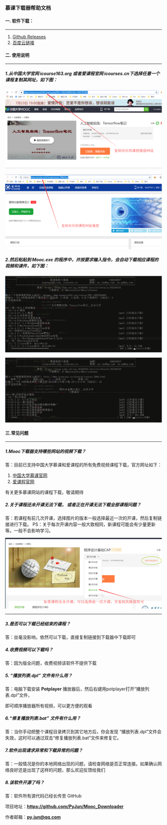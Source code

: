 ### 慕课下载器帮助文档

#### 一.  软件下载：

------

1. [Github Releases](https://github.com/PyJun/Mooc_Downloader/releases)
2. [百度云链接](https://pan.baidu.com/s/1yxM_AnVs8r-7sYaGixEptQ)

#### 二. 使用说明

------

##### 1.从中国大学官网 **icourse163.org** 或者爱课程官网 **icourses.cn**下选择任意一个课程复制其网址，如下图：

![复制官方课程网址](./图片/copy1.png)

![](./图片/copy2.png)

##### 2.然后粘贴到 Mooc.exe 的程序中，并按要求输入指令，会自动下载相应课程的视频和课件，如下图：

![](./图片/demo1.png)

![](./图片/demo2.png)

#### 三.常见问题

------

##### 1.Mooc下载器支持哪些网站的视频下载？

答：目前已支持中国大学慕课和爱课程的所有免费视频课程下载，官方网址如下：

1. [中国大学慕课官网](https://www.icourse163.org/)
2. [爱课程官网](http://www.icourses.cn)

有关更多慕课网站的课程下载，敬请期待

##### 2.关于课程还未开课无法下载， 或者正在开课无法下载全部课程问题？

答：若课程有前几次开课，选择图片的版本一般选择最近一次的开课，然后复制链接进行下载。
PS：关于每次开课内容一般大致相同，新课程可能会有少量更新等。一般不会影响学习。

![图片](./图片/help1.png)

------

##### 3.是否可以下载已经结束的课程？

答：丝毫没影响，依然可以下载，直接复制链接到下载器中下载即可

##### 4.收费视频可以下载吗？

答：因为版全问题，收费视频该软件不提供下载

##### 5. “播放列表.dpl” 文件有什么用？

答：电脑下载安装 **Potplayer** 播放器后，然后右键用potplayer打开“播放列表.dpl”文件，

即可顺序播放器所有视频，可以更方便的观看

##### 6.“修复播放列表.bat” 文件有什么用？

答：当你手动把整个课程目录拷贝到其它地方后，你会发现 “播放列表.dpl”文件会失效，这时可以通过双击“修复播放列表.bat”文件来修复它。

##### 7.软件出现请求异常和下载异常的问题？

答：一般情况是你的本地网络出现的问题，请检查网络是否正常连接。如果确认网络良好还是出现了这样的问题，那么欢迎反馈给我们

##### 8.该软件开源了吗？

答：软件所有源代码已经长传至 GitHub

项目地址：**https://github.com/PyJun/Mooc_Downloader**

作者邮箱：**py.jun@qq.com**

